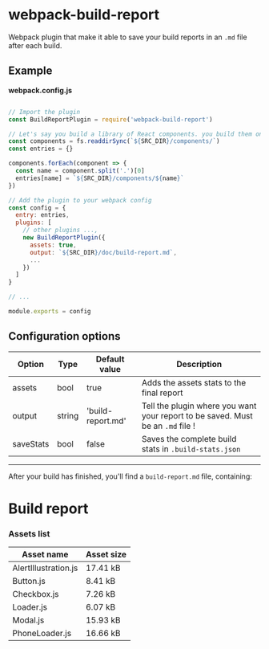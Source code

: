 # webpack-build-report

Webpack plugin that make it able to save your build reports in an `.md` file after each build.

## Example

**webpack.config.js**

```javascript

// Import the plugin
const BuildReportPlugin = require('webpack-build-report')

// Let's say you build a library of React components. you build them one by one
const components = fs.readdirSync(`${SRC_DIR}/components/`)
const entries = {}

components.forEach(component => {
  const name = component.split('.')[0]
  entries[name] = `${SRC_DIR}/components/${name}`
})

// Add the plugin to your webpack config
const config = {
  entry: entries,
  plugins: [
    // other plugins ...,
    new BuildReportPlugin({
      assets: true,
      output: `${SRC_DIR}/doc/build-report.md`,
      ...
    })
  ]
}

// ...

module.exports = config
```

## Configuration options
Option | Type | Default value | Description
---| --- | --- | ---
assets | bool | true | Adds the assets stats to the final report
output | string | 'build-report.md' | Tell the plugin where you want your report to be saved. Must be an `.md` file !
saveStats | bool | false | Saves the complete build stats in `.build-stats.json`

---
After your build has finished, you'll find a `build-report.md` file, containing:

# Build report
### Assets list
Asset name | Asset size
--- | ---
AlertIllustration.js | 17.41 kB
Button.js | 8.41 kB
Checkbox.js | 7.26 kB
Loader.js | 6.07 kB
Modal.js | 15.93 kB
PhoneLoader.js | 16.66 kB
